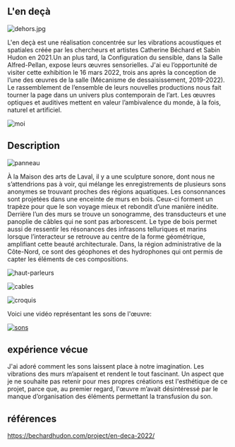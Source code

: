 ## L'en deçà
![dehors.jpg](/bechard_hudon_l_en_deca/medias/dehors.jpg)

L'en deçà est une réalisation concentrée sur les vibrations acoustiques et spatiales créée par les chercheurs et artistes Catherine Béchard et Sabin Hudon en 2021.Un an plus tard, la Configuration du sensible, dans la Salle Alfred-Pellan, expose leurs œuvres sensorielles. J'ai eu l’opportunité de visiter cette exhibition le 16 mars 2022, trois ans après la conception de l’une des œuvres de la salle (Mécanisme de dessaisissement, 2019-2022). Le rassemblement de l’ensemble de leurs nouvelles productions nous fait tourner la page dans un univers plus contemporain de l’art. Les œuvres optiques et auditives mettent en valeur l’ambivalence du monde, à la fois, naturel et artificiel.


![moi](/bechard_hudon_l_en_deca/medias/moi.jpg)

## Description

![panneau](/bechard_hudon_l_en_deca/medias/panneau.png)

À la Maison des arts de Laval, il y a une sculpture sonore, dont nous ne s’attendrions pas à voir, qui mélange les enregistrements de plusieurs sons anonymes se trouvant proches des régions aquatiques. Les consonnances sont projetées dans une enceinte de murs en bois. Ceux-ci forment un trapèze pour que le son voyage mieux et rebondit d’une manière inédite. Derrière l’un des murs se trouve un sonogramme, des transducteurs et une panoplie de câbles qui ne sont pas arborescent. Le type de bois permet aussi de ressentir les résonances des infrasons telluriques et marins lorsque l’interacteur se retrouve au centre de la forme géométrique, amplifiant cette beauté architecturale. Dans, la région administrative de la Côte-Nord, ce sont des géophones et des hydrophones qui ont permis de capter les éléments de ces compositions.

![haut-parleurs](/bechard_hudon_l_en_deca/medias/haut-parleur.jpg)

![cables](/bechard_hudon_l_en_deca/medias/composant_cables.jpg)

![croquis](/bechard_hudon_l_en_deca/croquis/croquis.jpg)

Voici une vidéo représentant les sons de l'œuvre:

[![sons](https://img.youtube.com/vi/tvCPHiN5dWk/0.jpg)](http://www.youtube.com/watch?v=tvCPHiN5dWk)


## expérience vécue

J'ai adoré comment les sons laissent place à notre imagination. Les vibrations des murs m’apaisent et rendent le tout fascinant. Un aspect que je ne souhaite pas retenir pour mes propres créations est l'esthétique de ce projet, parce que, au premier regard, l'œuvre m’avait désintéressé par le manque d’organisation des éléments permettant la transfusion du son.

## références

https://bechardhudon.com/project/en-deca-2022/
